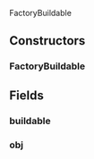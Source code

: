 <p class="title">FactoryBuildable</p>

## Constructors


### FactoryBuildable

<div><Declaration modifier="public" content=" <span>&lt;span class=&quot;method&quot;&gt;FactoryBuildable&lt;/span&gt;(&lt;span class=&quot;param&quot;&gt;&lt;a href=&quot;https://docs.unity3d.com/6000.1/Documentation/ScriptReference/GameObject.html&quot; title=&quot;GameObject&quot; class=&quot;inherit-link&quot;&gt;GameObject&lt;/a&gt;&lt;/span&gt; obj, &lt;span class=&quot;param&quot;&gt;&lt;a href=&quot;#/api/IndustrialValley.Utility/Buildable&quot; title=&quot;Buildable&quot; class=&quot;inherit-link&quot;&gt;Buildable&lt;/a&gt;&lt;/span&gt; buildable, &lt;span class=&quot;param&quot;&gt;bool&lt;/span&gt; increaseId = true)</span>"></Declaration></div>

## Fields

### buildable

<div><Declaration modifier="public &lt;a href=&quot;#/api/IndustrialValley.Utility/Buildable&quot; title=&quot;Buildable&quot; class=&quot;inherit-link&quot;&gt;Buildable&lt;/a&gt;" content=" <span>&lt;span class=&quot;field&quot;&gt;buildable&lt;/span&gt;</span>"></Declaration></div>

### obj

<div><Declaration modifier="public &lt;a href=&quot;https://docs.unity3d.com/6000.1/Documentation/ScriptReference/GameObject.html&quot; title=&quot;GameObject&quot; class=&quot;inherit-link&quot;&gt;GameObject&lt;/a&gt;" content=" <span>&lt;span class=&quot;field&quot;&gt;obj&lt;/span&gt;</span>"></Declaration></div>
